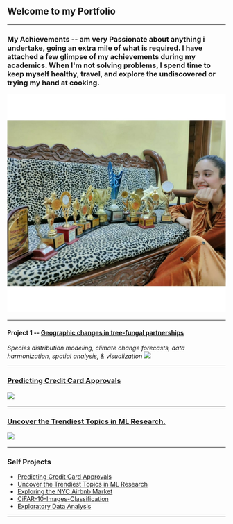 ## Welcome to my Portfolio

---

### My Achievements -- am very Passionate about anything i undertake, going an extra mile of what is required. I have attached a few glimpse of my achievements during my academics. When I'm not solving problems, I spend time to keep myself healthy, travel, and explore the undiscovered or trying my hand at cooking.
<!--[Project 1 Title](/sample_page)-->
<img src="images/achievements.jpg?raw=true"/>

---

#### Project 1 -- [Geographic changes in tree-fungal partnerships](https://github.com/amarahAI/Temple_EDA/)
<em>Species distribution modeling, climate change forecasts, data harmonization, spatial analysis, & visualization</em>
<img src="images/TreeFungal_overlap.cover.png?raw=true"/>


---
### [Predicting Credit Card Approvals](/pdf/sample_presentation.pdf)
<img src="images/dummy_thumbnail.jpg?raw=true"/>

---
### [Uncover the Trendiest Topics in ML Research.](http://example.com/)
<img src="images/dummy_thumbnail.jpg?raw=true"/>

---

### Self Projects

- [Predicting Credit Card Approvals](http://example.com/)
- [Uncover the Trendiest Topics in ML Research](http://example.com/)
- [Exploring the NYC Airbnb Market](http://example.com/)
- [CiFAR-10-Images-Classification](http://example.com/)
- [Exploratory Data Analysis](http://example.com/)

---

